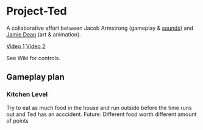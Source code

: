 # Project-Ted
A collaborative effort between Jacob Armstrong (gameplay & [sounds](https://soundcloud.com/jacob-armstrong-2)) and [Jamie Dean](https://www.instagram.com/jamiedean.ig) (art & animation).  

[Video 1](https://youtu.be/FPzYTsac9xk)
[Video 2](https://youtu.be/zwSjr3Vjdqk)


See Wiki for controls.

## Gameplay plan

### Kitchen Level
Try to eat as much food in the house and run outside before the time runs out and Ted has an acccident. Future: Different food worth different amount of points
